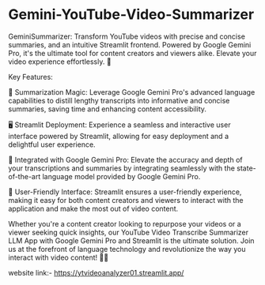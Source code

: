 # Gemini-YouTube-Video-Summarizer
GeminiSummarizer: Transform YouTube videos with precise and concise summaries, and an intuitive Streamlit frontend. Powered by Google Gemini Pro, it's the ultimate tool for content creators and viewers alike. Elevate your video experience effortlessly. 🚀

Key Features:

📑 Summarization Magic: Leverage Google Gemini Pro's advanced language capabilities to distill lengthy transcripts into informative and concise summaries, saving time and enhancing content accessibility.

🖥️ Streamlit Deployment: Experience a seamless and interactive user interface powered by Streamlit, allowing for easy deployment and a delightful user experience.

🚀 Integrated with Google Gemini Pro: Elevate the accuracy and depth of your transcriptions and summaries by integrating seamlessly with the state-of-the-art language model provided by Google Gemini Pro.

🌈 User-Friendly Interface: Streamlit ensures a user-friendly experience, making it easy for both content creators and viewers to interact with the application and make the most out of video content.

Whether you're a content creator looking to repurpose your videos or a viewer seeking quick insights, our YouTube Video Transcribe Summarizer LLM App with Google Gemini Pro and Streamlit is the ultimate solution. Join us at the forefront of language technology and revolutionize the way you interact with video content! 💬🚀


website link:-
https://ytvideoanalyzer01.streamlit.app/

